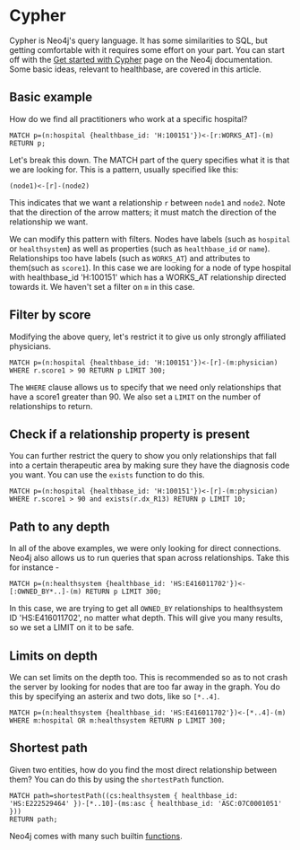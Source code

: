 # Cypher

Cypher is Neo4j's query language. It has some similarities to SQL, but getting comfortable with it requires some effort on your part. You can start off with the [Get started with Cypher](https://neo4j.com/docs/developer-manual/current/get-started/cypher/) page on the Neo4j documentation. Some basic ideas, relevant to healthbase, are covered in this article.

## Basic example

How do we find all practitioners who work at a specific hospital?

```text
MATCH p=(n:hospital {healthbase_id: 'H:100151'})<-[r:WORKS_AT]-(m) RETURN p;
```

Let's break this down. The MATCH part of the query specifies what it is that we are looking for. This is a pattern, usually specified like this:

```text
(node1)<-[r]-(node2)
```

This indicates that we want a relationship `r` between `node1` and `node2`. Note that the direction of the arrow matters; it must match the direction of the relationship we want.

We can modify this pattern with filters. Nodes have labels \(such as `hospital` or `healthsystem`\) as well as properties \(such as `healthbase_id` or `name`\). Relationships too have labels \(such as `WORKS_AT`\) and attributes to them\(such as `score1`\). In this case we are looking for a node of type hospital with healthbase\_id 'H:100151' which has a WORKS\_AT relationship directed towards it. We haven't set a filter on `m` in this case.

## Filter by score

Modifying the above query, let's restrict it to give us only strongly affiliated physicians.

```text
MATCH p=(n:hospital {healthbase_id: 'H:100151'})<-[r]-(m:physician) WHERE r.score1 > 90 RETURN p LIMIT 300;
```

The `WHERE` clause allows us to specify that we need only relationships that have a score1 greater than 90. We also set a `LIMIT` on the number of relationships to return.

## Check if a relationship property is present

You can further restrict the query to show you only relationships that fall into a certain therapeutic area by making sure they have the diagnosis code you want. You can use the `exists` function to do this.

```text
MATCH p=(n:hospital {healthbase_id: 'H:100151'})<-[r]-(m:physician) WHERE r.score1 > 90 and exists(r.dx_R13) RETURN p LIMIT 10;
```

## Path to any depth

In all of the above examples, we were only looking for direct connections. Neo4j also allows us to run queries that span across relationships. Take this for instance -

```text
MATCH p=(n:healthsystem {healthbase_id: 'HS:E416011702'})<-[:OWNED_BY*..]-(m) RETURN p LIMIT 300;
```

In this case, we are trying to get all `OWNED_BY` relationships to healthsystem ID 'HS:E416011702', no matter what depth. This will give you many results, so we set a LIMIT on it to be safe.

## Limits on depth

We can set limits on the depth too. This is recommended so as to not crash the server by looking for nodes that are too far away in the graph. You do this by specifying an asterix and two dots, like so `[*..4]`.

```text
MATCH p=(n:healthsystem {healthbase_id: 'HS:E416011702'})<-[*..4]-(m) WHERE m:hospital OR m:healthsystem RETURN p LIMIT 300;
```

## Shortest path

Given two entities, how do you find the most direct relationship between them? You can do this by using the `shortestPath` function.

```text
MATCH path=shortestPath((cs:healthsystem { healthbase_id: 'HS:E222529464' })-[*..10]-(ms:asc { healthbase_id: 'ASC:07C0001051' }))
RETURN path;
```

Neo4j comes with many such builtin [functions](https://neo4j.com/docs/developer-manual/current/cypher/functions/).

